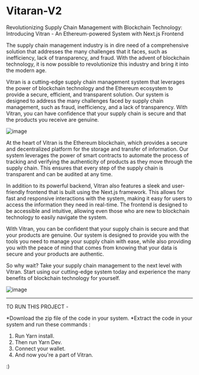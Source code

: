 # Vitaran-V2
Revolutionizing Supply Chain Management with Blockchain Technology: Introducing Vitran - An Ethereum-powered System with Next.js Frontend

The supply chain management industry is in dire need of a comprehensive solution that addresses the many challenges that it faces, such as inefficiency, lack of transparency, and fraud. With the advent of blockchain technology, it is now possible to revolutionize this industry and bring it into the modern age.

Vitran is a cutting-edge supply chain management system that leverages the power of blockchain technology and the Ethereum ecosystem to provide a secure, efficient, and transparent solution. Our system is designed to address the many challenges faced by supply chain management, such as fraud, inefficiency, and a lack of transparency. With Vitran, you can have confidence that your supply chain is secure and that the products you receive are genuine.

![image](https://user-images.githubusercontent.com/95743189/218319346-de8dc78a-5235-4720-942c-d8c7ba1e4e41.png)


At the heart of Vitran is the Ethereum blockchain, which provides a secure and decentralized platform for the storage and transfer of information. Our system leverages the power of smart contracts to automate the process of tracking and verifying the authenticity of products as they move through the supply chain. This ensures that every step of the supply chain is transparent and can be audited at any time.

In addition to its powerful backend, Vitran also features a sleek and user-friendly frontend that is built using the Next.js framework. This allows for fast and responsive interactions with the system, making it easy for users to access the information they need in real-time. The frontend is designed to be accessible and intuitive, allowing even those who are new to blockchain technology to easily navigate the system.

With Vitran, you can be confident that your supply chain is secure and that your products are genuine. Our system is designed to provide you with the tools you need to manage your supply chain with ease, while also providing you with the peace of mind that comes from knowing that your data is secure and your products are authentic.

So why wait? Take your supply chain management to the next level with Vitran. Start using our cutting-edge system today and experience the many benefits of blockchain technology for yourself.

![image](https://user-images.githubusercontent.com/95743189/218319269-015b614f-af33-4025-8733-d9b147330c1c.png)

----------------------------------------------------------------------------------------------------------------------------------------------------------------------------------------------------------------------------------------------------------------------------------------------------------------------------------
TO RUN THIS PROJECT -

*Download the zip file of the code in your system.
*Extract the code in your system and run these commands :

1. Run Yarn install.
2. Then run Yarn Dev.
3. Connect your wallet.
4. And now you're a part of Vitran.

:)
